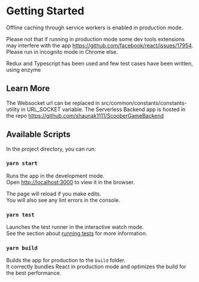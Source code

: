 # Getting Started

Offline caching through service workers is enabled in production mode.

Please not that if running in production mode some dev tools extensions may interfere with the app https://github.com/facebook/react/issues/17954. Please run in incognito mode in Chrome else.

Redux and Typescript has been used and few test cases have been written, using enzyme

## Learn More

The Websocket url can be replaced in src/common/constants/constants-utility in URL_SOCKET variable. The Serverless Backend app is hosted in the repo https://github.com/shaunak1111/ScooberGameBackend

## Available Scripts

In the project directory, you can run:

### `yarn start`

Runs the app in the development mode.\
Open [http://localhost:3000](http://localhost:3000) to view it in the browser.

The page will reload if you make edits.\
You will also see any lint errors in the console.

### `yarn test`

Launches the test runner in the interactive watch mode.\
See the section about [running tests](https://facebook.github.io/create-react-app/docs/running-tests) for more information.

### `yarn build`

Builds the app for production to the `build` folder.\
It correctly bundles React in production mode and optimizes the build for the best performance.




